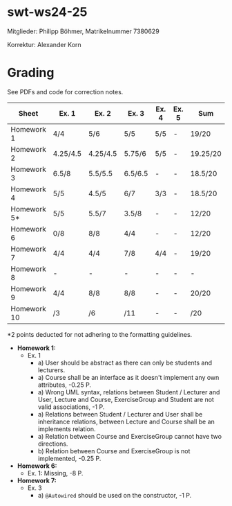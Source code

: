 # swt-ws24-25
Mitglieder: Philipp Böhmer, Matrikelnummer 7380629

Korrektur: Alexander Korn

# Grading

See PDFs and code for correction notes.

| Sheet       | Ex. 1    | Ex. 2    | Ex. 3   | Ex. 4 | Ex. 5 | Sum      |
| ----------- | -------- | -------- | ------- | ----- | ----- | -------- |
| Homework 1  | 4/4      | 5/6      | 5/5     | 5/5   | -     | 19/20    |
| Homework 2  | 4.25/4.5 | 4.25/4.5 | 5.75/6  | 5/5   | -     | 19.25/20 |
| Homework 3  | 6.5/8    | 5.5/5.5  | 6.5/6.5 | -     | -     | 18.5/20  |
| Homework 4  | 5/5      | 4.5/5    | 6/7     | 3/3   | -     | 18.5/20  |
| Homework 5* | 5/5      | 5.5/7    | 3.5/8   | -     | -     | 12/20    |
| Homework 6  | 0/8      | 8/8      | 4/4     | -     | -     | 12/20    |
| Homework 7  | 4/4      | 4/4      | 7/8     | 4/4   | -     | 19/20    |
| Homework 8  | -        | -        | -       | -     | -     | -        |
| Homework 9  | 4/4      | 8/8      | 8/8     | -     | -     | 20/20    |
| Homework 10 | /3       | /6       | /11     | -     | -     | /20      |

*2 points deducted for not adhering to the formatting guidelines.

- **Homework 1:**
  - Ex. 1
    - a) User should be abstract as there can only be students and lecturers.
    - a) Course shall be an interface as it doesn't implement any own attributes, -0.25 P.
    - a) Wrong UML syntax, relations between Student / Lecturer and User, Lecture and Course, ExerciseGroup and Student are not valid associations, -1 P.
    - a) Relations between Student / Lecturer and User shall be inheritance relations, between Lecture and Course shall be an implements relation.
    - a) Relation between Course and ExerciseGroup cannot have two directions.
    - b) Relation between Course and ExerciseGroup is not implemented, -0.25 P.
- **Homework 6:**
  - Ex. 1: Missing, -8 P.
- **Homework 7:**
  - Ex. 3
    - a) `@Autowired` should be used on the constructor, -1 P.
